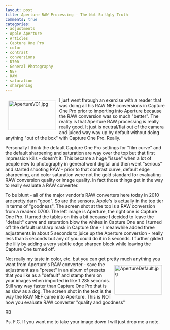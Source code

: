 ```yaml
---
layout: post
title: Aperture RAW Processing - The Not So Ugly Truth
comments: true
categories:
- adjustments
- Apple Aperture
- Articles
- Capture One Pro
- color
- contrast
- conversions
- D700
- General Photography
- NEF
- RAW
- saturation
- sharpening
---
```

<a rel="lightbox" href="/wp-content/uploads/2010/01/ApertureVC1.jpg"><img title="ApertureVC1.jpg" src="/wp-content/uploads/2010/01/.thumbs/.ApertureVC1.jpg" border="0" alt="ApertureVC1.jpg" hspace="10" vspace="10" width="150" height="94" align="left" /></a>I just went through an exercise with a reader that was doing all his RAW NEF conversions in Capture One Pro prior to importing into Aperture because the RAW conversion was so much "better". The reality is that Aperture RAW processing is really really good. It just is neutral/flat out of the camera and juiced way way up by default without doing anything "out of the box" with Capture One Pro. Really.

Personally I think the default Capture One Pro settings for "film curve" and the default sharpening and saturation are way over the top but that first impression kills - doesn't it. This became a huge "issue" when a lot of people new to photography in general went digital and then went "serious" and started shooting RAW - prior to that contrast curve, default edge sharpening, and color saturation were not the gold standard for evaluating RAW conversion quality or image quality. In fact those things get in the way to really evaluate a RAW converter.

To be blunt - all of the major vendor's RAW converters here today in 2010 are pretty darn "good". So are the sensors. Apple's is actually in the top tier in terms of "goodness". The screen shot at the top is a RAW conversion from a readers D700. The left image is Aperture, the right one is Capture One Pro. I turned the tables on this a bit because I decided to leave the "default" curve and saturation blow the whites in Capture One and I turned off the default unsharp mask in Capture One - I meanwhile added three adjustments in about 5 seconds to juice up the Aperture conversion - really less than 5 seconds but any of you could do it in 5 seconds. I further gilded the lilly by adding a very subtile edge sharpen block while leaving the Capture One turned off.

Not really my taste in color, etc. but you can get pretty much anything you want from Aperture's<a rel="lightbox" href="/wp-content/uploads/2010/01/ApertureDefault.jpg"><img title="ApertureDefault.jpg" src="/wp-content/uploads/2010/01/.thumbs/.ApertureDefault.jpg" border="0" alt="ApertureDefault.jpg" hspace="10" vspace="10" width="150" height="94" align="right" /></a> RAW converter - save the adjustment as a "preset" in an album of presets that you like as a "default" and stamp them on your images when imported in like 1.285 seconds. Still way way faster than Capture One Pro that is as slow as a dog. The screen shot in the text is the way the RAW NEF came into Aperture. This is NOT how you evaluate RAW converter "quality and goodness"

RB

Ps. F.C. If you want me to take your image down I will just drop me a note.
